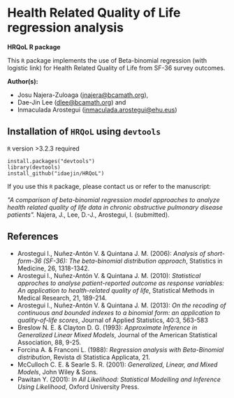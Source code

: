 # Health Related Quality of Life regression analysis

**HRQoL R package**

This `R` package implements the use of Beta-binomial regression (with logistic link) for Health Related Quality of Life from SF-36 survey outcomes.

**Author(s):** 
+ Josu Najera-Zuloaga (<jnajera@bcamath.org>), 
+ Dae-Jin Lee (<dlee@bcamath.org>) and 
+ Inmaculada Arostegui (<inmaculada.arostegui@ehu.eus>)


## Installation of  `HRQoL` using `devtools`

`R` version >3.2.3 required

```
install.packages("devtools")
library(devtools)
install_github("idaejin/HRQoL")
```

If you use this `R` package, please contact us or refer to the manuscript:

*"A comparison of beta-binomial regression model approaches to analyze health related quality of life data in chronic obstructive pulmonary disease patients".* Najera, J., Lee, D.-J., Arostegui, I. (submitted). 



## References
* Arostegui I., Nuñez-Antón V. & Quintana J. M. (2006): *Analysis of short-form-36 (SF-36): The beta-binomial distribution approach*, Statistics in Medicine, 26, 1318-1342.
* Arostegui I., Nuñez-Antón V. & Quintana J. M. (2010): *Statistical approches to analyse patient-reported outcome as response variables: An application to health-related quality of life*, Statistical Methods in Medical Research, 21, 189-214.
* Arostegui I., Nuñez-Antón V. & Quintana J. M. (2013): *On the recoding of continuous and bounded indexes to a binomial form: an application to quality-of-life scores*, Journal of Applied Statistics, 40:3, 563-583
* Breslow N. E. & Clayton D. G. (1993): *Approximate Inference in Generalized Linear Mixed Models*, Journal of the American Statistical Association, 88, 9-25.
* Forcina A. & Franconi L. (1988): *Regression analysis with Beta-Binomial distribution*, Revista di Statistica Applicata, 21. 
* McCulloch C. E. & Searle S. R. (2001): *Generalized, Linear, and Mixed Models*, John Wiley & Sons.
* Pawitan Y. (2001): *In All Likelihood: Statistical Modelling and Inference Using Likelihood*, Oxford University Press.

